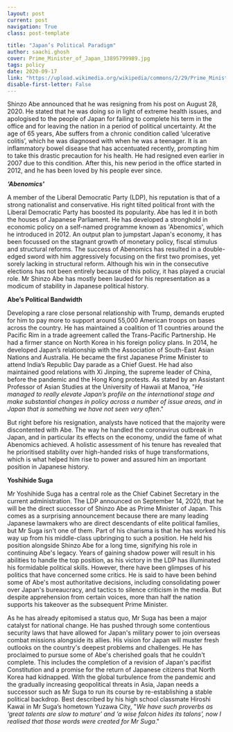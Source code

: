 ```yaml
---
layout: post
current: post
navigation: True
class: post-template

title: "Japan’s Political Paradigm"
author: saachi.ghosh
cover: Prime_Minister_of_Japan_13895799989.jpg
tags: policy
date: 2020-09-17
link: "https://upload.wikimedia.org/wikipedia/commons/2/29/Prime_Minister_of_Japan_%2813895799989%29.jpg"
disable-first-letter: False
---
```

Shinzo Abe announced that he was resigning from his post on August 28, 2020. He stated that he was doing so in light of extreme health issues, and apologised to the people of Japan for failing to complete his term in the office and for leaving the nation in a period of political uncertainty. At the age of 65 years, Abe suffers from a chronic condition called ‘ulcerative colitis’, which he was diagnosed with when he was a teenager. It is an inflammatory bowel disease that has accentuated recently, prompting him to take this drastic precaution for his health. He had resigned even earlier in 2007 due to this condition. After this, his new period in the office started in 2012, and he has been loved by his people ever since.

**_‘Abenomics'_**

A member of the Liberal Democratic Party (LDP), his reputation is that of a strong nationalist and conservative. His right tilted political front with the Liberal Democratic Party has boosted its popularity. Abe has led it in both the houses of Japanese Parliament. He has developed a stronghold in economic policy on a self-named programme known as 'Abenomics', which he introduced in 2012. An output plan to jumpstart Japan's economy, it has been focussed on the stagnant growth of monetary policy, fiscal stimulus and structural reforms. The success of Abenomics has resulted in a double-edged sword with him aggressively focusing on the first two promises, yet sorely lacking in structural reform. Although his win in the consecutive elections has not been entirely because of this policy, it has played a crucial role. Mr Shinzo Abe has mostly been lauded for his representation as a modicum of stability in Japanese political history.

**Abe’s Political Bandwidth**

Developing a rare close personal relationship with Trump, demands erupted for him to pay more to support around 55,000 American troops on bases across the country. He has maintained a coalition of 11 countries around the Pacific Rim in a trade agreement called the Trans-Pacific Partnership. He had a firmer stance on North Korea in his foreign policy plans. In 2014, he developed Japan’s relationship with the Association of South-East Asian Nations and Australia. He became the first Japanese Prime Minister to attend India’s Republic Day parade as a Chief Guest. He had also maintained good relations with Xi Jinping, the supreme leader of China, before the pandemic and the Hong Kong protests. As stated by an Assistant Professor of Asian Studies at the University of Hawaii at Manoa, "*He managed to really elevate Japan’s profile on the international stage and make substantial changes in policy across a number of issue areas, and in Japan that is something we have not seen very often*."

But right before his resignation, analysts have noticed that the majority were discontented with Abe. The way he handled the coronavirus outbreak in Japan, and in particular its effects on the economy, undid the fame of what Abenomics achieved. A holistic assessment of his tenure has revealed that he prioritised stability over high-handed risks of huge transformations, which is what helped him rise to power and assured him an important position in Japanese history.

**Yoshihide Suga**

Mr Yoshihide Suga has a central role as the Chief Cabinet Secretary in the current administration. The LDP announced on September 14, 2020, that he will be the direct successor of Shinzo Abe as Prime Minister of Japan. This comes as a surprising announcement because there are many leading Japanese lawmakers who are direct descendants of elite political families, but Mr Suga isn't one of them. Part of his charisma is that he has worked his way up from his middle-class upbringing to such a position. He held his position alongside Shinzo Abe for a long time, signifying his role in continuing Abe's legacy. Years of gaining shadow power will result in his abilities to handle the top position, as his victory in the LDP has illuminated his formidable political skills. However, there have been glimpses of his politics that have concerned some critics. He is said to have been behind some of Abe's most authoritative decisions, including consolidating power over Japan's bureaucracy, and tactics to silence criticism in the media. But despite apprehension from certain voices, more than half the nation supports his takeover as the subsequent Prime Minister.

As he has already epitomised a status quo, Mr Suga has been a major catalyst for national change. He has pushed through some contentious security laws that have allowed for Japan's military power to join overseas combat missions alongside its allies. His vision for Japan will muster fresh outlooks on the country's deepest problems and challenges. He has proclaimed to pursue some of Abe's cherished goals that he couldn't complete. This includes the completion of a revision of Japan's pacifist Constitution and a promise for the return of Japanese citizens that North Korea had kidnapped. With the global turbulence from the pandemic and the gradually increasing geopolitical threats in Asia, Japan needs a successor such as Mr Suga to run its course by re-establishing a stable political backdrop. Best described by his high school classmate Hiroshi Kawai in Mr Suga’s hometown Yuzawa City, "*We have such proverbs as ‘great talents are slow to mature’ and ‘a wise falcon hides its talons’, now I realised that those words were created for Mr Suga*."
